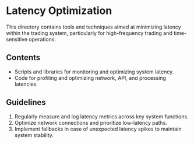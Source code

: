 # Latency Optimization

This directory contains tools and techniques aimed at minimizing latency within the trading system, particularly for high-frequency trading and time-sensitive operations.

## Contents
- Scripts and libraries for monitoring and optimizing system latency.
- Code for profiling and optimizing network, API, and processing latencies.

## Guidelines
1. Regularly measure and log latency metrics across key system functions.
2. Optimize network connections and prioritize low-latency paths.
3. Implement fallbacks in case of unexpected latency spikes to maintain system stability.